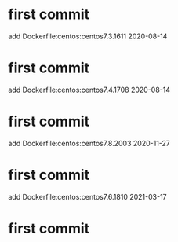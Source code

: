 # first commit
add Dockerfile:centos:centos7.3.1611 2020-08-14
# first commit
add Dockerfile:centos:centos7.4.1708 2020-08-14
# first commit
add Dockerfile:centos:centos7.8.2003 2020-11-27
# first commit
add Dockerfile:centos:centos7.6.1810 2021-03-17
# first commit
